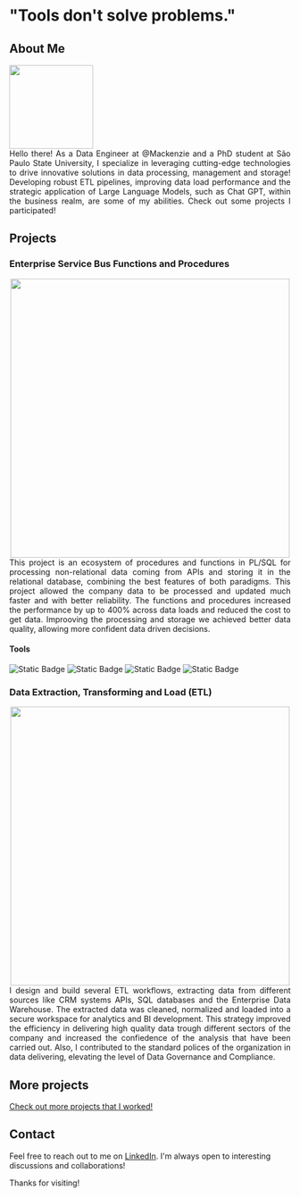 # "Tools don't solve problems."

## About Me

<img src="https://github.com/dimasjackson/dimasjackson.github.io/assets/114688989/e0d362d5-8bb9-49ba-8f0d-f5cb0e0d94f5" width="150" />

<div style="text-align: justify"> 
Hello there! As a Data Engineer at @Mackenzie and a PhD student at São Paulo State University, I specialize in leveraging cutting-edge technologies to drive innovative solutions in data processing, management and storage! Developing robust ETL pipelines, improving data load performance and the strategic application of Large Language Models, such as Chat GPT, within the business realm, are some of my abilities. Check out some projects I participated!
</div>

## Projects

### Enterprise Service Bus Functions and Procedures
<center>
<img src="https://github.com/dimasjackson/Enterprise-Service-Bus-functions/assets/114688989/011c4c76-829f-4733-a0b1-baa1cd43fd75" width="500" /> 
</center>

<div style="text-align: justify"> 
This project is an ecosystem of procedures and functions in PL/SQL for processing non-relational data coming from APIs and storing it in the relational database, combining the best features of both paradigms. This project allowed the company data to be processed and updated much faster and with better reliability. The functions and procedures increased the performance by up to 400% across data loads and reduced the cost to get data. Improoving the processing and storage we achieved better data quality, allowing more confident data driven decisions. 
</div>

#### Tools
![Static Badge](https://img.shields.io/badge/Postgres-SQL-green)
![Static Badge](https://img.shields.io/badge/SQL%20Server-SQL-green)
![Static Badge](https://img.shields.io/badge/AWS-Cloud-green)
![Static Badge](https://img.shields.io/badge/PgSQL-PL-green)

### Data Extraction, Transforming and Load (ETL)
<center>
<img src="https://github.com/dimasjackson/dimasjackson.github.io/assets/114688989/36eeb448-cf65-4fe0-9d6c-9100461d3797" width="500" />
</center>
<div style="text-align: justify"> 
I design and build several ETL workflows, extracting data from different sources like CRM systems APIs, SQL databases and the Enterprise Data Warehouse. The extracted data was cleaned, normalized and loaded into a secure workspace for analytics and BI development. This strategy improved the efficiency in delivering high quality data trough different sectors of the company and increased the confiedence of the analysis that have been carried out. Also, I contributed to the standard polices of the organization in data delivering, elevating the level of Data Governance and Compliance.  
</div>

## More projects

[Check out more projects that I worked!](projects/scholar-census.md)

## Contact

Feel free to reach out to me on [LinkedIn](https://www.linkedin.com/in/dimas-jackson). I'm always open to interesting discussions and collaborations!

Thanks for visiting!

